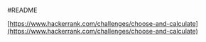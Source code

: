 #README

[https://www.hackerrank.com/challenges/choose-and-calculate](https://www.hackerrank.com/challenges/choose-and-calculate)
